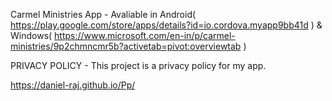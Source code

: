 Carmel Ministries App - Avaliable in Android( https://play.google.com/store/apps/details?id=io.cordova.myapp9bb41d )
& Windows( https://www.microsoft.com/en-in/p/carmel-ministries/9p2chmncmr5b?activetab=pivot:overviewtab )


PRIVACY POLICY - This project is a privacy policy for my app.

https://daniel-raj.github.io/Pp/
